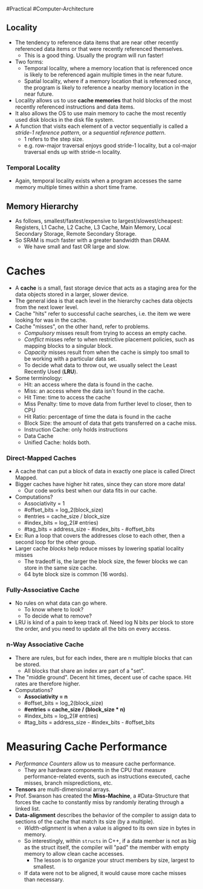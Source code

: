 #Practical #Computer-Architecture
## Locality
- The tendency to reference data items that are near other recently referenced data items or that were recently referenced themselves.
	- This is a good thing. Usually the program will run faster!
- Two forms:
	- Temporal locality, where a memory location that is referenced once is likely to be referenced again multiple times in the near future.
	- Spatial locality, where if a memory location that is referenced once, the program is likely to reference a nearby memory location in the near future. 
- Locality allows us to use **cache memories** that hold blocks of the most recently referenced instructions and data items.
- It also allows the OS to use main memory to cache the most recently used disk blocks in the disk file system.
- A function that visits each element of a vector sequentially is called a *stride-1 reference pattern*, or a *sequential reference pattern*.
	- 1 refers to the step size.
	- e.g. row-major traversal enjoys good stride-1 locality, but a col-major traversal ends up with stride-n locality.
### Temporal Locality
- Again, temporal locality exists when a program accesses the same memory multiple times within a short time frame.

## Memory Hierarchy
- As follows, smallest/fastest/expensive to largest/slowest/cheapest: Registers, L1 Cache, L2 Cache, L3 Cache, Main Memory, Local Secondary Storage, Remote Secondary Storage.
- So SRAM is much faster with a greater bandwidth than DRAM.
	- We have small and fast OR large and slow.

# Caches
- A **cache** is a small, fast storage device that acts as a staging area for the data objects stored in a larger, slower device.
- The general idea is that each level in the hierarchy caches data objects from the next lower level.
- Cache "hits" refer to successful cache searches, i.e. the item we were looking for was in the cache.
- Cache "misses", on the other hand, refer to problems.
	- *Compulsory* misses result from trying to access an empty cache.
	- *Conflict* misses refer to when restrictive placement policies, such as mapping blocks to a singular block.
	- *Capacity* misses result from when the cache is simply too small to be working with a particular data set.
	- To decide what data to throw out, we usually select the Least Recently Used (**LRU**).
- Some terminology:
	- Hit: an access where the data is found in the cache.
	- Miss: an access where the data isn't found in the cache.
	- Hit Time: time to access the cache
	- Miss Penalty: time to move data from further level to closer, then to CPU
	- Hit Ratio: percentage of time the data is found in the cache
	- Block Size: the amount of data that gets transferred on a cache miss.
	- Instruction Cache: only holds instructions
	- Data Cache
	- Unified Cache: holds both.

### Direct-Mapped Caches
- A cache that can put a block of data in exactly one place is called Direct Mapped.
- Bigger caches have higher hit rates, since they can store more data!
	- Our code works best when our data fits in our cache.
- Computations?
	- Associativity = 1
	- \#offset_bits = log_2(block_size)
	- \#entries = cache_size / block_size
	- \#index_bits = log_2(\# entries)
	- \#tag_bits = address_size - \#index_bits - \#offset_bits
- Ex: Run a loop that covers the addresses close to each other, then a second loop for the other group.
- Larger cache *blocks* help reduce misses by lowering spatial locality misses
	- The tradeoff is, the larger the block size, the fewer blocks we can store in the same size cache.
	- 64 byte block size is common (16 words).

### Fully-Associative Cache
- No rules on what data can go where.
	- To know where to look?
	- To decide what to remove?
- LRU is kind of a pain to keep track of. Need log N bits per block to store the order, and you need to update all the bits on every access.

### n-Way Associative Cache
- There are rules, but for each index, there are n multiple blocks that can be stored.
	- All blocks that share an index are part of a "set".
- The "middle ground". Decent hit times, decent use of cache space. Hit rates are therefore higher.
- Computations?
	- **Associativity = n**
	- \#offset_bits = log_2(block_size)
	- **\#entries = cache_size / (block_size \* n)**
	- \#index_bits = log_2(\# entries)
	- \#tag_bits = address_size - \#index_bits - \#offset_bits 

# Measuring Cache Performance
- *Performance Counters* allow us to measure cache performance.
	- They are hardware components in the CPU that measure performance-related events, such as instructions executed, cache misses, branch mispredictions, etc.
- **Tensors** are multi-dimensional arrays.
- Prof. Swanson has created the **Miss-Machine**, a #Data-Structure that forces the cache to constantly miss by randomly iterating through a linked list.
- **Data-alignment** describes the behavior of the compiler to assign data to sections of the cache that match its size (by a multiple).
	- *Width-alignment* is when a value is aligned to its own size in bytes in memory.
	- So interestingly, within `structs` in C++, if a data member is not as big as the struct itself, the compiler will "pad" the member with empty memory to allow clean cache accesses.
		- The lesson is to organize your struct members by size, largest to smallest.
	- If data were not to be aligned, it would cause more cache misses than necessary.